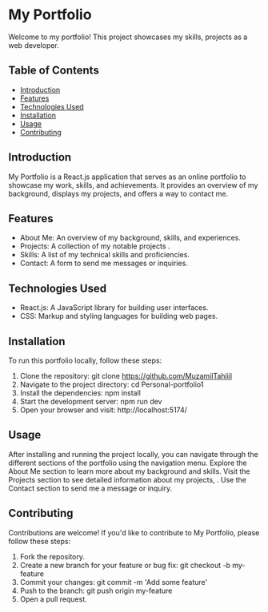 # My Portfolio
Welcome to my portfolio! This project showcases my skills, projects as a web developer.


## Table of Contents
- [Introduction](#introduction)
- [Features](#features)
- [Technologies Used](#technologies-used)
- [Installation](#installation)
- [Usage](#usage)
- [Contributing](#contributing)

## Introduction
My Portfolio is a React.js application that serves as an online portfolio to showcase my work, skills, and achievements. It provides an overview of my background, displays my projects, and offers a way to contact me.

## Features
- About Me: An overview of my background, skills, and experiences.
- Projects: A collection of my notable projects .
- Skills: A list of my technical skills and proficiencies.
- Contact: A form to send me messages or inquiries.

## Technologies Used
- React.js: A JavaScript library for building user interfaces.
- CSS: Markup and styling languages for building web pages.


## Installation
To run this portfolio locally, follow these steps:

1. Clone the repository: git clone https://github.com/MuzamilTahliil
2. Navigate to the project directory: cd Personal-portfolio1
3. Install the dependencies: npm install
4. Start the development server: npm run dev
5. Open your browser and visit: http://localhost:5174/

## Usage
After installing and running the project locally, you can navigate through the different sections of the portfolio using the navigation menu. Explore the About Me section to learn more about my background and skills. Visit the Projects section to see detailed information about my projects, . Use the Contact section to send me a message or inquiry.

## Contributing
Contributions are welcome! If you'd like to contribute to My Portfolio, please follow these steps:

1. Fork the repository.
2. Create a new branch for your feature or bug fix: git checkout -b my-feature
3. Commit your changes: git commit -m 'Add some feature'
4. Push to the branch: git push origin my-feature
5. Open a pull request.
